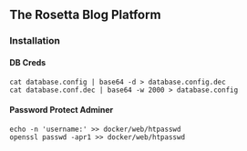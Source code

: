 ## The Rosetta Blog Platform

### Installation

#### DB Creds

    cat database.config | base64 -d > database.config.dec
    cat database.conf.dec | base64 -w 2000 > database.config

#### Password Protect Adminer

    echo -n 'username:' >> docker/web/htpasswd
    openssl passwd -apr1 >> docker/web/htpasswd

